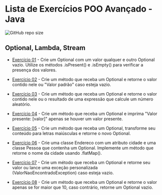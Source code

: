 # Lista de Exercícios POO Avançado - Java

![GitHub repo size](https://img.shields.io/github/repo-size/Lucas-Viesan/Exercicios-Java-Avancado)

## Optional, Lambda, Stream

- [Exercício 01](http://github.com/Lucas-Viesan/Exercicios-Java-Avancado/tree/main/Exercicio01/src) - Crie um Optional com um valor qualquer e outro Optional vazio. Utilize os métodos .isPresent() e .isEmpty() para verificar a presença dos valores.

- [Exercício 02](http://github.com/Lucas-Viesan/Exercicios-Java-Avancado/tree/main/Exercicio02/src) - Crie um método que receba um Optional<String> e retorne o valor contido nele ou "Valor padrão" caso esteja vazio.

- [Exercício 03](http://github.com/Lucas-Viesan/Exercicios-Java-Avancado/tree/main/Exercicio03/src) - Crie um método que receba um Optional<Integer> e retorne o valor contido nele ou o resultado de uma expressão que calcule um número aleatório.

- [Exercício 04](http://github.com/Lucas-Viesan/Exercicios-Java-Avancado/tree/main/Exercicio04/src) - Crie um método que receba um Optional<String> e imprima "Valor presente: [valor]" apenas se houver um valor presente.

- [Exercício 05](http://github.com/Lucas-Viesan/Exercicios-Java-Avancado/tree/main/Exercicio05/src) - Crie um método que receba um Optional<String>, transforme seu conteúdo para letras maiúsculas e retorne o novo Optional.

- [Exercício 06](http://github.com/Lucas-Viesan/Exercicios-Java-Avancado/tree/main/Exercicio06/src) - Crie uma classe Endereco com um atributo cidade e uma classe Pessoa que contenha um Optional<Endereco>. Implemente um método que retorne o nome da cidade usando .flatMap().

- [Exercício 07](hhttp://github.com/Lucas-Viesan/Exercicios-Java-Avancado/tree/main/Exercicio07/src) - Crie um método que receba um Optional<Double> e retorne seu valor ou lance uma exceção personalizada (ValorNaoEncontradoException) caso esteja vazio.

- [Exercício 08](http://github.com/Lucas-Viesan/Exercicios-Java-Avancado/tree/main/Exercicio08/src) - Crie um método que receba um Optional<Integer> e retorne o valor apenas se for maior que 10, caso contrário, retorne um Optional vazio.
